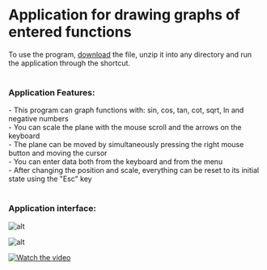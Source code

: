 # Application for drawing graphs of entered functions

To use the program, [download](https://github.com/lilarin/Coursework-Graph-Plotter/raw/main/Graph%20plotter.zip) 
the file, unzip it into any directory and run the application through the shortcut.
</br></br>
<h3>Application Features:</h3>
- This program can graph functions with: sin, cos, tan, cot, sqrt, ln and negative numbers</br>
- You can scale the plane with the mouse scroll and the arrows on the keyboard</br>
- The plane can be moved by simultaneously pressing the right mouse button and moving the cursor</br>
- You can enter data both from the keyboard and from the menu</br>
- After changing the position and scale, everything can be reset to its initial state using the "Esc" key
</br></br>
<h3>Application interface:</h3>

![alt](https://i.imgur.com/6EwN629.png)

![alt](https://i.imgur.com/ko47VvW.png)

[![Watch the video](https://i.imgur.com/zc3mnah.jpg)](https://i.imgur.com/DXS5SUQ.mp4)

